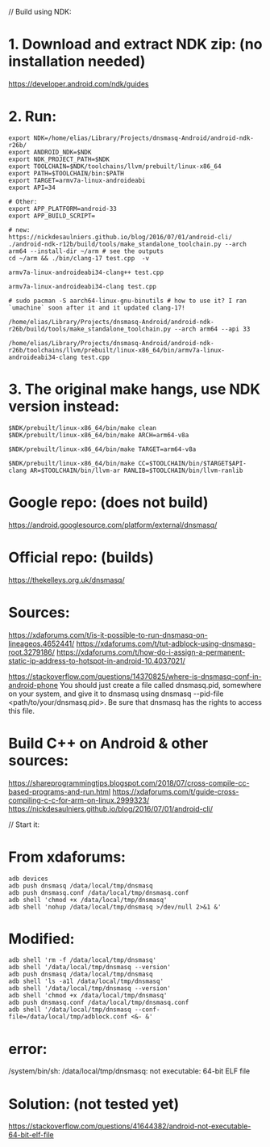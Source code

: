// Build using NDK:
# 1. Download and extract NDK zip: (no installation needed)
https://developer.android.com/ndk/guides

# 2. Run:
```
export NDK=/home/elias/Library/Projects/dnsmasq-Android/android-ndk-r26b/
export ANDROID_NDK=$NDK
export NDK_PROJECT_PATH=$NDK
export TOOLCHAIN=$NDK/toolchains/llvm/prebuilt/linux-x86_64
export PATH=$TOOLCHAIN/bin:$PATH
export TARGET=armv7a-linux-androideabi
export API=34

# Other:
export APP_PLATFORM=android-33
export APP_BUILD_SCRIPT=

# new:
https://nickdesaulniers.github.io/blog/2016/07/01/android-cli/
./android-ndk-r12b/build/tools/make_standalone_toolchain.py --arch arm64 --install-dir ~/arm # see the outputs
cd ~/arm && ./bin/clang-17 test.cpp  -v

armv7a-linux-androideabi34-clang++ test.cpp

armv7a-linux-androideabi34-clang test.cpp

# sudo pacman -S aarch64-linux-gnu-binutils # how to use it? I ran `umachine` soon after it and it updated clang-17!

/home/elias/Library/Projects/dnsmasq-Android/android-ndk-r26b/build/tools/make_standalone_toolchain.py --arch arm64 --api 33

/home/elias/Library/Projects/dnsmasq-Android/android-ndk-r26b/toolchains/llvm/prebuilt/linux-x86_64/bin/armv7a-linux-androideabi34-clang test.cpp
```

# 3. The original make hangs, use NDK version instead:
```
$NDK/prebuilt/linux-x86_64/bin/make clean
$NDK/prebuilt/linux-x86_64/bin/make ARCH=arm64-v8a

$NDK/prebuilt/linux-x86_64/bin/make TARGET=arm64-v8a

$NDK/prebuilt/linux-x86_64/bin/make CC=$TOOLCHAIN/bin/$TARGET$API-clang AR=$TOOLCHAIN/bin/llvm-ar RANLIB=$TOOLCHAIN/bin/llvm-ranlib
```

# Google repo: (does not build)
https://android.googlesource.com/platform/external/dnsmasq/

# Official repo: (builds)
https://thekelleys.org.uk/dnsmasq/

# Sources:
https://xdaforums.com/t/is-it-possible-to-run-dnsmasq-on-lineageos.4652441/
https://xdaforums.com/t/tut-adblock-using-dnsmasq-root.3279186/
https://xdaforums.com/t/how-do-i-assign-a-permanent-static-ip-address-to-hotspot-in-android-10.4037021/

https://stackoverflow.com/questions/14370825/where-is-dnsmasq-conf-in-android-phone
You should just create a file called dnsmasq.pid, somewhere on your system, and give it to dnsmasq using dnsmasq --pid-file <path/to/your/dnsmasq.pid>. Be sure that dnsmasq has the rights to access this file.

# Build C++ on Android & other sources:
https://shareprogrammingtips.blogspot.com/2018/07/cross-compile-cc-based-programs-and-run.html
https://xdaforums.com/t/guide-cross-compiling-c-c-for-arm-on-linux.2999323/
https://nickdesaulniers.github.io/blog/2016/07/01/android-cli/

// Start it:
# From xdaforums:
```
adb devices
adb push dnsmasq /data/local/tmp/dnsmasq
adb push dnsmasq.conf /data/local/tmp/dnsmasq.conf
adb shell 'chmod +x /data/local/tmp/dnsmasq'
adb shell 'nohup /data/local/tmp/dnsmasq >/dev/null 2>&1 &'
```
# Modified:
```
adb shell 'rm -f /data/local/tmp/dnsmasq'
adb shell '/data/local/tmp/dnsmasq --version'
adb push dnsmasq /data/local/tmp/dnsmasq
adb shell 'ls -a1l /data/local/tmp/dnsmasq'
adb shell '/data/local/tmp/dnsmasq --version'
adb shell 'chmod +x /data/local/tmp/dnsmasq'
adb push dnsmasq.conf /data/local/tmp/dnsmasq.conf
adb shell '/data/local/tmp/dnsmasq --conf-file=/data/local/tmp/adblock.conf <&- &'
```
# error:
/system/bin/sh: /data/local/tmp/dnsmasq: not executable: 64-bit ELF file
# Solution: (not tested yet)
https://stackoverflow.com/questions/41644382/android-not-executable-64-bit-elf-file
